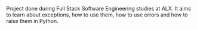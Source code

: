 Project done during Full Stack Software Engineering studies at ALX. It aims to learn about exceptions, how to use them, how to use errors and how to raise them in Python.
